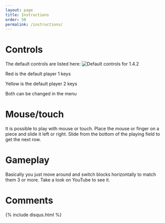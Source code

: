 ```yaml
---
layout: page
title: Instructions
order: 50
permalink: /instructions/
---
```

# Controls
The default controls are listed here:
![Default controls for 1.4.2](../images/Blank-extended-keyboard-by-Cy21-cc-at-by-sa-blockattack.png "Controls")

Red is the default player 1 keys

Yellow is the default player 2 keys

Both can be changed in the menu

# Mouse/touch

It is possible to play with mouse or touch. Place the mouse or finger on a piece and slide it left or right. Slide from the bottom of the playing field to get the next row.

# Gameplay

Basically you just move around and switch blocks horizontally to match them 3 or more. Take a look on YouTube to see it.

# Comments

{% include disqus.html %}
